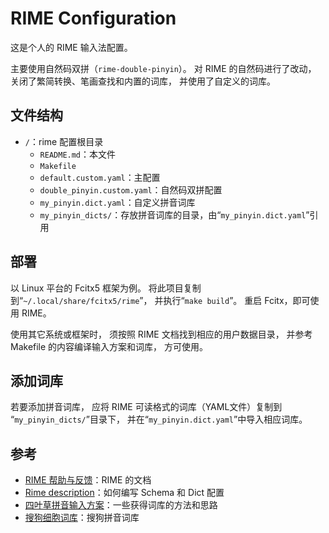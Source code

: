 # RIME Configuration

这是个人的 RIME 输入法配置。

主要使用自然码双拼（`rime-double-pinyin`）。
对 RIME 的自然码进行了改动，
关闭了繁简转换、笔画查找和内置的词库，
并使用了自定义的词库。

## 文件结构

- `/`：rime 配置根目录
  - `README.md`：本文件
  - `Makefile`
  - `default.custom.yaml`：主配置
  - `double_pinyin.custom.yaml`：自然码双拼配置
  - `my_pinyin.dict.yaml`：自定义拼音词库
  - `my_pinyin_dicts/`：存放拼音词库的目录，由“`my_pinyin.dict.yaml`”引用

## 部署

以 Linux 平台的 Fcitx5 框架为例。
将此项目复制到“`~/.local/share/fcitx5/rime`”，
并执行“`make build`”。
重启 Fcitx，即可使用 RIME。

使用其它系统或框架时，
须按照 RIME 文档找到相应的用户数据目录，
并参考 Makefile 的内容编译输入方案和词库，
方可使用。

## 添加词库

若要添加拼音词库，
应将 RIME 可读格式的词库（YAML文件）复制到
“`my_pinyin_dicts/`”目录下，
并在“`my_pinyin.dict.yaml`”中导入相应词库。

## 参考

- [RIME 帮助与反馈](https://rime.im/docs/)：RIME 的文档
- [Rime description](https://github.com/LEOYoon-Tsaw/Rime_collections/blob/master/Rime_description.md)：如何编写 Schema 和 Dict 配置
- [四叶草拼音输入方案](https://github.com/fkxxyz/rime-cloverpinyin)：一些获得词库的方法和思路
- [搜狗细胞词库](https://pinyin.sogou.com/dict/)：搜狗拼音词库
